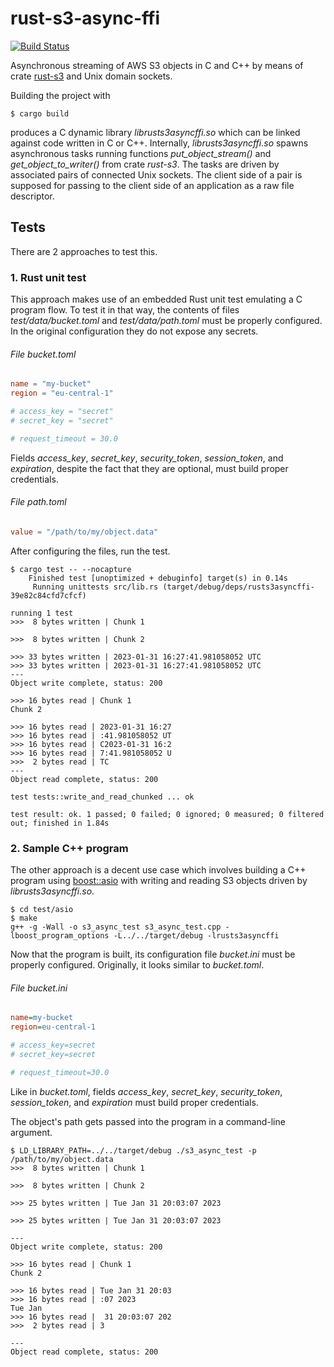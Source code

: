 rust-s3-async-ffi
=================

[![Build Status](https://github.com/lyokha/rust-s3-async-ffi/workflows/CI/badge.svg)](https://github.com/lyokha/rust-s3-async-ffi/actions?query=workflow%3ACI)

Asynchronous streaming of AWS S3 objects in C and C++ by means of crate
[rust-s3](https://crates.io/crates/rust-s3) and Unix domain sockets.

Building the project with

```ShellSession
$ cargo build
```

produces a C dynamic library *librusts3asyncffi.so* which can be linked against
code written in C or C++. Internally, *librusts3asyncffi.so* spawns asynchronous
tasks running functions *put_object_stream()* and *get_object_to_writer()* from
crate *rust-s3*. The tasks are driven by associated pairs of connected Unix
sockets. The client side of a pair is supposed for passing to the client side
of an application as a raw file descriptor.

Tests
-----

There are 2 approaches to test this.

### 1. Rust unit test

This approach makes use of an embedded Rust unit test emulating a C program
flow. To test it in that way, the contents of files *test/data/bucket.toml* and
*test/data/path.toml* must be properly configured. In the original configuration
they do not expose any secrets.

###### File *bucket.toml*

```toml
name = "my-bucket"
region = "eu-central-1"

# access_key = "secret"
# secret_key = "secret"

# request_timeout = 30.0
```

Fields *access_key*, *secret_key*, *security_token*, *session_token*, and
*expiration*, despite the fact that they are optional, must build proper
credentials.

###### File *path.toml*

```toml
value = "/path/to/my/object.data"
```

After configuring the files, run the test.

```ShellSession
$ cargo test -- --nocapture
    Finished test [unoptimized + debuginfo] target(s) in 0.14s
     Running unittests src/lib.rs (target/debug/deps/rusts3asyncffi-39e82c84cfd7cfcf)

running 1 test
>>>  8 bytes written | Chunk 1

>>>  8 bytes written | Chunk 2

>>> 33 bytes written | 2023-01-31 16:27:41.981058052 UTC
>>> 33 bytes written | 2023-01-31 16:27:41.981058052 UTC
---
Object write complete, status: 200

>>> 16 bytes read | Chunk 1
Chunk 2

>>> 16 bytes read | 2023-01-31 16:27
>>> 16 bytes read | :41.981058052 UT
>>> 16 bytes read | C2023-01-31 16:2
>>> 16 bytes read | 7:41.981058052 U
>>>  2 bytes read | TC
---
Object read complete, status: 200

test tests::write_and_read_chunked ... ok

test result: ok. 1 passed; 0 failed; 0 ignored; 0 measured; 0 filtered out; finished in 1.84s
```

### 2. Sample C++ program

The other approach is a decent use case which involves building a C++ program
using [boost::asio](https://www.boost.org/doc/libs/release/libs/asio/) with
writing and reading S3 objects driven by *librusts3asyncffi.so*.

```ShellSession
$ cd test/asio
$ make
g++ -g -Wall -o s3_async_test s3_async_test.cpp -lboost_program_options -L../../target/debug -lrusts3asyncffi
```

Now that the program is built, its configuration file *bucket.ini* must be
properly configured. Originally, it looks similar to *bucket.toml*.

###### File *bucket.ini*

```ini
name=my-bucket
region=eu-central-1

# access_key=secret
# secret_key=secret

# request_timeout=30.0
```

Like in *bucket.toml*, fields *access_key*, *secret_key*, *security_token*,
*session_token*, and *expiration* must build proper credentials.

The object's path gets passed into the program in a command-line argument.

```ShellSession
$ LD_LIBRARY_PATH=../../target/debug ./s3_async_test -p /path/to/my/object.data
>>>  8 bytes written | Chunk 1

>>>  8 bytes written | Chunk 2

>>> 25 bytes written | Tue Jan 31 20:03:07 2023

>>> 25 bytes written | Tue Jan 31 20:03:07 2023

---
Object write complete, status: 200

>>> 16 bytes read | Chunk 1
Chunk 2

>>> 16 bytes read | Tue Jan 31 20:03
>>> 16 bytes read | :07 2023
Tue Jan
>>> 16 bytes read |  31 20:03:07 202
>>>  2 bytes read | 3

---
Object read complete, status: 200
```

